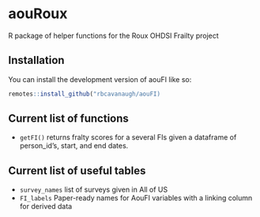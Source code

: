 
<!-- README.md is generated from README.Rmd. Please edit that file -->

# aouRoux

<!-- badges: start -->
<!-- badges: end -->

R package of helper functions for the Roux OHDSI Frailty project

## Installation

You can install the development version of aouFI like so:

``` r
remotes::install_github("rbcavanaugh/aouFI)
```

## Current list of functions

- `getFI()` returns fralty scores for a several FIs given a dataframe of
  person_id’s, start, and end dates.

## Current list of useful tables

- `survey_names` list of surveys given in All of US
- `FI_labels` Paper-ready names for AouFI variables with a linking
  column for derived data
